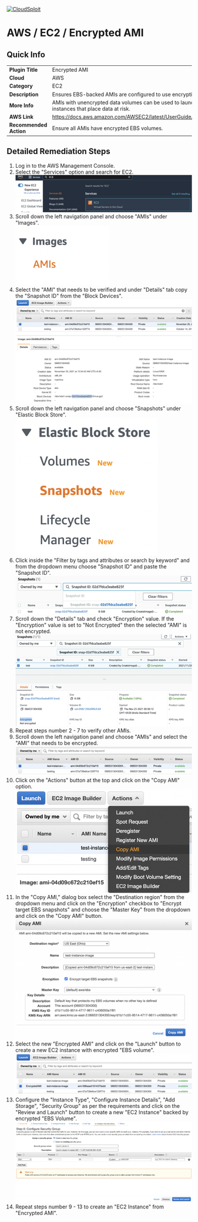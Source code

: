 [![CloudSploit](https://cloudsploit.com/img/logo-new-big-text-100.png "CloudSploit")](https://cloudsploit.com)

# AWS / EC2 / Encrypted AMI

## Quick Info

| | |
|-|-|
| **Plugin Title** | Encrypted AMI |
| **Cloud** | AWS |
| **Category** | EC2 |
| **Description** | Ensures EBS-backed AMIs are configured to use encryption |
| **More Info** | AMIs with unencrypted data volumes can be used to launch unencrypted instances that place data at risk. |
| **AWS Link** | https://docs.aws.amazon.com/AWSEC2/latest/UserGuide/AMIEncryption.html |
| **Recommended Action** | Ensure all AMIs have encrypted EBS volumes. |

## Detailed Remediation Steps
1. Log in to the AWS Management Console.
2. Select the "Services" option and search for EC2. </br> <img src="/resources/aws/ec2/encrypted-ami/step2.png"/>
3. Scroll down the left navigation panel and choose "AMIs" under "Images". </br> <img src="/resources/aws/ec2/encrypted-ami/step3.png"/>
4. Select the "AMI" that needs to be verified and under "Details" tab copy the "Snapshot ID" from the "Block Devices".</br> <img src="/resources/aws/ec2/encrypted-ami/step4.png"/>
5. Scroll down the left navigation panel and choose "Snapshots" under "Elastic Block Store".</br> <img src="/resources/aws/ec2/encrypted-ami/step5.png"/>
6. Click inside the "Filter by tags and attributes or search by keyword" and from the dropdown menu choose "Snapshot ID" and paste the "Snapshot ID". </br> <img src="/resources/aws/ec2/encrypted-ami/step6.png"/>
7. Scroll down the "Details" tab and check "Encryption" value. If the "Encryption" value is set to "Not Encrypted" then the selected "AMI" is not encrypted.</br> <img src="/resources/aws/ec2/encrypted-ami/step7.png"/>
8. Repeat steps number 2 - 7 to verify other AMIs.</br>
9. Scroll down the left navigation panel and choose "AMIs" and select the "AMI" that needs to be encrypted.</br> <img src="/resources/aws/ec2/encrypted-ami/step9.png"/>
10. Click on the "Actions" button at the top and click on the "Copy AMI" option.</br> <img src="/resources/aws/ec2/encrypted-ami/step10.png"/>
11. In the "Copy AMI," dialog box select the "Destination region" from the dropdown menu and click on the "Encryption" checkbox to "Encrypt target EBS snapshots" and choose the "Master Key" from the dropdown and click on the "Copy AMI" button.</br> <img src="/resources/aws/ec2/encrypted-ami/step11.png"/>
12. Select the new "Encrypted AMI" and click on the "Launch" button to create a new EC2 instance with encrypted "EBS volume".</br> <img src="/resources/aws/ec2/encrypted-ami/step12.png"/>
13. Configure the "Instance Type", "Configure Instance Details", "Add Storage", "Security Group" as per the requirements and click on the "Review and Launch" button to create a new "EC2 Instance" backed by encrypted "EBS Volume".</br> <img src="/resources/aws/ec2/encrypted-ami/step13.png"/>
14. Repeat steps number 9 - 13 to create an "EC2 Instance" from "Encrypted AMI".</br>
